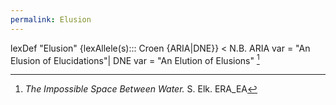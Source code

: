 ```yaml
---
permalink: Elusion
---
```

lexDef "Elusion" {lexAllele(s)::: Croen {ARIA|DNE}} < N.B. ARIA var = "An Elusion of Elucidations"| DNE var = "An Elution of Elusions" [^ElusionCroen] 

[^ElusionCroen]: *The Impossible Space Between Water.* S. Elk. ERA_EA
